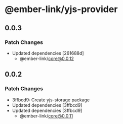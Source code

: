 # @ember-link/yjs-provider

## 0.0.3

### Patch Changes

- Updated dependencies [261688d]
  - @ember-link/core@0.0.12

## 0.0.2

### Patch Changes

- 3ffbcd9: Create yjs-storage package
- Updated dependencies [3ffbcd9]
- Updated dependencies [3ffbcd9]
  - @ember-link/core@0.0.11
